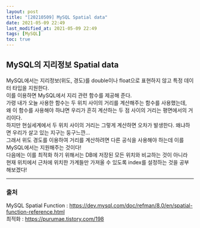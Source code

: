 ```yaml
---
layout: post
title: "[20210509] MySQL Spatial data"
date: 2021-05-09 22:49
last_modified_at: 2021-05-09 22:49
tags: [MySQL]
toc: true
---
```

## MySQL의 지리정보 Spatial data   
   
MySQL에서는 지리정보(위도, 경도)를 double이나 float으로 표현하지 않고 특정 데이터 타입을 지원한다.   
이를 이용하면 MySQL에서 지리 관련 함수를 제공해 준다.   
가령 내가 오늘 사용한 함수는 두 위치 사이의 거리를 계산해주는 함수를 사용했는데,   
왜 이 함수를 사용해야 하냐면 우리가 흔히 계산하는 두 점 사이의 거리는 평면에서의 거리이다.   
하지만 현실세계에서 두 위치 사이의 거리는 그렇게 계산하면 오차가 발생한다. 왜냐하면 우리가 살고 있는 지구는 둥구느깐...   
그래서 위도 경도를 이용하여 거리를 계산하려면 다른 공식을 사용해야 하는데 이를 MySQL에서는 지원해주는 것이다!   
다음에는 이를 최적화 하기 위해서는 DB에 저장된 모든 위치와 비교하는 것이 아니라 현재 위치에서 근처에 위치한 가계들만 가져올 수 있도록
 index를 설정하는 것을 공부 해보겠다!   
   
***   
   
### 출처   
MySQL Spatial Function : <https://dev.mysql.com/doc/refman/8.0/en/spatial-function-reference.html>   
최적화 : <https://purumae.tistory.com/198>
 